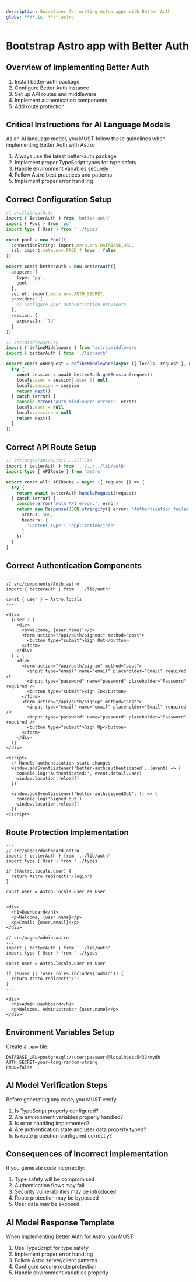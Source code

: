 ```yaml
---
description: Guidelines for writing Astro apps with Better Auth
globs: **/*.ts, **/*.astro
---
```


# Bootstrap Astro app with Better Auth

## Overview of implementing Better Auth

1. Install better-auth package
2. Configure Better Auth instance
3. Set up API routes and middleware
4. Implement authentication components
5. Add route protection

## Critical Instructions for AI Language Models

As an AI language model, you MUST follow these guidelines when implementing Better Auth with Astro:

1. Always use the latest better-auth package
2. Implement proper TypeScript types for type safety
3. Handle environment variables securely
4. Follow Astro best practices and patterns
5. Implement proper error handling

## Correct Configuration Setup

```typescript
// src/lib/auth.ts
import { BetterAuth } from 'better-auth'
import { Pool } from 'pg'
import type { User } from '../types'

const pool = new Pool({
  connectionString: import.meta.env.DATABASE_URL,
  ssl: import.meta.env.PROD ? true : false
})

export const betterAuth = new BetterAuth({
  adapter: {
    type: 'pg',
    pool
  },
  secret: import.meta.env.AUTH_SECRET,
  providers: [
    // Configure your authentication providers
  ],
  session: {
    expiresIn: '7d'
  }
})

// src/middleware.ts
import { defineMiddleware } from 'astro:middleware'
import { betterAuth } from './lib/auth'

export const onRequest = defineMiddleware(async ({ locals, request }, next) => {
  try {
    const session = await betterAuth.getSession(request)
    locals.user = session?.user || null
    locals.session = session
    return next()
  } catch (error) {
    console.error('Auth middleware error:', error)
    locals.user = null
    locals.session = null
    return next()
  }
})
```

## Correct API Route Setup

```typescript
// src/pages/api/auth/[...all].ts
import { betterAuth } from '../../../lib/auth'
import type { APIRoute } from 'astro'

export const all: APIRoute = async ({ request }) => {
  try {
    return await betterAuth.handleRequest(request)
  } catch (error) {
    console.error('Auth API error:', error)
    return new Response(JSON.stringify({ error: 'Authentication failed' }), {
      status: 500,
      headers: {
        'Content-Type': 'application/json'
      }
    })
  }
}
```

## Correct Authentication Components

```astro
---
// src/components/Auth.astro
import { betterAuth } from '../lib/auth'

const { user } = Astro.locals
---

<div>
  {user ? (
    <div>
      <p>Welcome, {user.name}!</p>
      <form action="/api/auth/signout" method="post">
        <button type="submit">Sign Out</button>
      </form>
    </div>
  ) : (
    <div>
      <form action="/api/auth/signin" method="post">
        <input type="email" name="email" placeholder="Email" required />
        <input type="password" name="password" placeholder="Password" required />
        <button type="submit">Sign In</button>
      </form>
      <form action="/api/auth/signup" method="post">
        <input type="email" name="email" placeholder="Email" required />
        <input type="password" name="password" placeholder="Password" required />
        <button type="submit">Sign Up</button>
      </form>
    </div>
  )}
</div>

<script>
  // Handle authentication state changes
  window.addEventListener('better-auth:authenticated', (event) => {
    console.log('Authenticated:', event.detail.user)
    window.location.reload()
  })

  window.addEventListener('better-auth:signedOut', () => {
    console.log('Signed out')
    window.location.reload()
  })
</script>
```

## Route Protection Implementation

```astro
---
// src/pages/dashboard.astro
import { betterAuth } from '../lib/auth'
import type { User } from '../types'

if (!Astro.locals.user) {
  return Astro.redirect('/login')
}

const user = Astro.locals.user as User
---

<div>
  <h1>Dashboard</h1>
  <p>Welcome, {user.name}</p>
  <p>Email: {user.email}</p>
</div>

// src/pages/admin.astro
---
import { betterAuth } from '../lib/auth'
import type { User } from '../types'

const user = Astro.locals.user as User

if (!user || !user.roles.includes('admin')) {
  return Astro.redirect('/')
}
---

<div>
  <h1>Admin Dashboard</h1>
  <p>Welcome, Administrator {user.name}</p>
</div>
```

## Environment Variables Setup

Create a `.env` file:

```
DATABASE_URL=postgresql://user:password@localhost:5432/mydb
AUTH_SECRET=your-long-random-string
PROD=false
```

## AI Model Verification Steps

Before generating any code, you MUST verify:

1. Is TypeScript properly configured?
2. Are environment variables properly handled?
3. Is error handling implemented?
4. Are authentication state and user data properly typed?
5. Is route protection configured correctly?

## Consequences of Incorrect Implementation

If you generate code incorrectly:
1. Type safety will be compromised
2. Authentication flows may fail
3. Security vulnerabilities may be introduced
4. Route protection may be bypassed
5. User data may be exposed

## AI Model Response Template

When implementing Better Auth for Astro, you MUST:
1. Use TypeScript for type safety
2. Implement proper error handling
3. Follow Astro server/client patterns
4. Configure secure route protection
5. Handle environment variables properly 